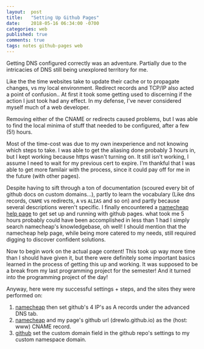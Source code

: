 ```yaml
---
layout:  post
title:   "Setting Up Github Pages"
date:    2018-05-16 06:34:00 -0700
categories: web
published: true
comments: true
tags: notes github-pages web
---
```


Getting DNS configured correctly was an adventure. 
Partially due to the intricacies of DNS still being unexplored territory for me.

Like the the time websites take to update their cache or to propagate changes, vs my local environment. 
Redirect records and TCP/IP also acted a point of confusion.. 
At first it took some getting used to discerning if the action I just took had any effect. 
In my defense, I've never considered myself much of a web developer.

Removing either of the CNAME or redirects caused problems, but I was able to find the local minima of stuff that needed to be configured, after a few (5!) hours. 

Most of the time-cost was due to my own inexperience and not knowing which steps to take.
I was able to get the aliasing done probably 3 hours in, but I kept working because https wasn't turning on.
It still isn't working, I assume I need to wait for my previous cert to expire.
I'm thankful that I was able to get more familair with the process, since it could pay off for me in the future (with other pages).

Despite having to sift through a ton of documentation (scoured every bit of github docs on custom domains...), partly to learn the vocabulary (Like dns records, `CNAME` vs redirects, `A` vs `ALIAS` and so on) and partly because several descriptions weren't specific. 
I finally encountered a [namecheap help page][nc-gh-setup] to get set up and running with github pages. what took me 5 hours probably could have been accomplished in less than 1 had I simply search namecheap's knowledgebase, oh well! 
I should mention that the namecheap help page, while being more catered to my needs, still required digging to discover confident solutions. 

Now to begin work on the actual page content! 
This took up way more time than I should have given it, but there were definitely some important basics learned in the process of getting this up and working. 
It was supposed to be a break from my last programming project for the semester! And it turned into the programming project of the day!

Anyway, here were my successful settings + steps, and the sites they were performed on:
1. [namecheap][namecheap] then set github's 4 IP's as A records under the advanced DNS tab.
2. [namecheap][namecheap] and my page's github url (drewlo.github.io) as the (host: www) CNAME record.
3. [github][github] set the custom domain field in the github repo's settings to my custom namespace domain.

[nc-gh-setup]: https:https://www.namecheap.com/support/knowledgebase/article.aspx/9645/2208/how-do-i-link-my-domain-to-github-pages
[namecheap]: https://www.namecheap.com/
[github]: https://github.com/
